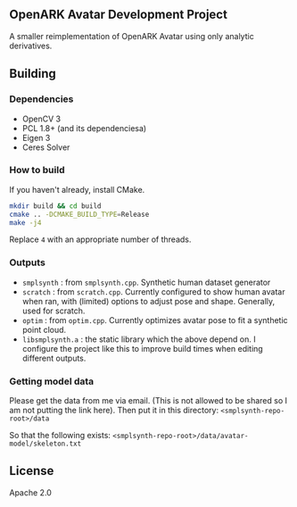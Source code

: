 ## OpenARK Avatar Development Project

A smaller reimplementation of OpenARK Avatar using only analytic derivatives.

## Building

### Dependencies
- OpenCV 3
- PCL 1.8+ (and its dependenciesa)
- Eigen 3
- Ceres Solver

### How to build

If you haven't already, install CMake.

```sh
mkdir build && cd build
cmake .. -DCMAKE_BUILD_TYPE=Release
make -j4
```
Replace `4` with an appropriate number of threads.

### Outputs

- `smplsynth` : from `smplsynth.cpp`. Synthetic human dataset generator
- `scratch` : from `scratch.cpp`. Currently configured to show human avatar when ran, with (limited) options to adjust pose and shape. Generally, used for scratch.
- `optim` : from `optim.cpp`. Currently optimizes avatar pose to fit a synthetic point cloud.
- `libsmplsynth.a` : the static library which the above depend on. I configure the project like this to improve build times when editing different outputs.

### Getting model data

Please get the data from me via email. (This is not allowed to be shared so I am not putting the link here). Then put it in this directory:
`<smplsynth-repo-root>/data`

So that the following exists:
`<smplsynth-repo-root>/data/avatar-model/skeleton.txt`

## License
Apache 2.0
